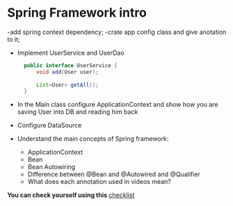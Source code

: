 # Spring Framework intro

-add spring context dependency;
-crate app config class and give anotation to it;

- Implement UserService and UserDao
  
    ```java
      public interface UserService {
          void add(User user);
      
          List<User> getAll();
      }
    ```
- In the Main class configure ApplicationContext and show how you are saving User into DB and
  reading him back

- Configure DataSource

- Understand the main concepts of Spring framework:
    - ApplicationContext
    - Bean
    - Bean Autowiring
    - Difference between @Bean and @Autowired and @Qualifier
    - What does each annotation used in videos mean?

__You can check yourself using this__ [checklist](https://mate-academy.github.io/jv-program-common-mistakes/java-spring/intro/java-spring-intro)
